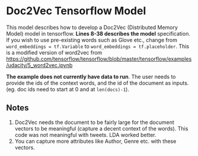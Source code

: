 # Doc2Vec Tensorflow Model

This model describes how to develop a Doc2Vec (Distributed Memory Model) model in tensorflow. **Lines 8-38 describes the model** specification. If you wish to use pre-existing words such as Glove etc., change from `word_embeddings = tf.Variable` to `word_embeddings = tf.placeholder`. This is a modified version of word2vec from https://github.com/tensorflow/tensorflow/blob/master/tensorflow/examples/udacity/5_word2vec.ipynb

**The example does not currently have data to run**. The user needs to provide the ids of the context words, and the id of the document as inputs. (eg. doc ids need to start at 0 and at `len(docs)-1`).

## Notes
1. Doc2Vec needs the document to be fairly large for the document vectors to be meaningful (capture a decent context of the words). This code was not meaningful with tweets. LDA worked better.
2. You can capture more attributes like Author, Genre etc. with these vectors.
